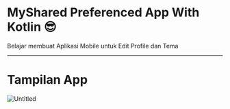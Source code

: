 # MyShared Preferenced App With Kotlin 😎
Belajar membuat Aplikasi Mobile untuk Edit Profile dan Tema

---

# Tampilan App
![Untitled](https://github.com/user-attachments/assets/5b82af53-a14d-4489-9ce2-4a922865ce2e)
